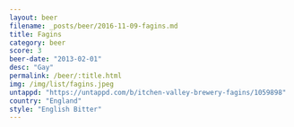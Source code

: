 ```yaml
---
layout: beer
filename: _posts/beer/2016-11-09-fagins.md
title: Fagins
category: beer
score: 3
beer-date: "2013-02-01"
desc: "Gay"
permalink: /beer/:title.html
img: /img/list/fagins.jpeg
untappd: "https://untappd.com/b/itchen-valley-brewery-fagins/1059898"
country: "England"
style: "English Bitter"
---
```

